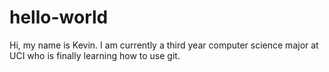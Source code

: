 # hello-world

Hi, my name is Kevin. I am currently a third year computer science major at UCI
who is finally learning how to use git.
